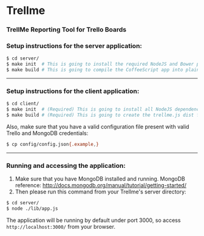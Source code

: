 Trellme
=======

### TrellMe Reporting Tool for Trello Boards

### Setup instructions for the server application:
```bash
$ cd server/
$ make init  # This is going to install the required NodeJS and Bower packages.
$ make build # This is going to compile the CoffeeScript app into plain Javascript.
```
---
### Setup instructions for the client application:
```bash
$ cd client/
$ make init  # (Required) This is going to install all NodeJS dependencies
$ make build # (Required) This is going to create the trellme.js dist file.
```

Also, make sure that you have a valid configuration file present
with valid Trello and MongoDB credentials:
```bash
$ cp config/config.json{.example,}
```

---
### Running and accessing the application:

1. Make sure that you have MongoDB installed and running. 
   MongoDB reference:  http://docs.mongodb.org/manual/tutorial/getting-started/
2. Then please run this command from your Trellme's server directory:

```bash
$ cd server/
$ node ./lib/app.js
```

The application will be running by default under port 3000, so access `http://localhost:3000/` from your browser.
